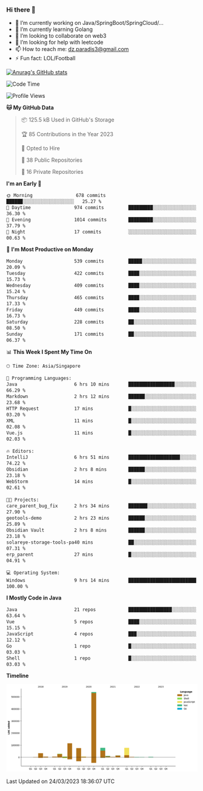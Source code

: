 ### Hi there 👋

- 🔭 I’m currently working on Java/SpringBoot/SpringCloud/...
- 🌱 I’m currently learning Golang
- 👯 I’m looking to collaborate on web3
- 🤔 I’m looking for help with leetcode
- 📫 How to reach me: dz.paradis3@gmail.com
- ⚡ Fun fact: LOL/Football

[![Anurag's GitHub stats](https://github-readme-stats.vercel.app/api?username=xiumu2017&show_icons=true&theme=radical)](https://github.com/anuraghazra/github-readme-stats)

<!--
**xiumu2017/xiumu2017** is a ✨ _special_ ✨ repository because its `README.md` (this file) appears on your GitHub profile.

Here are some ideas to get you started:

- 🔭 I’m currently working on ...
- 🌱 I’m currently learning ...
- 👯 I’m looking to collaborate on ...
- 🤔 I’m looking for help with ...
- 💬 Ask me about ...
- 📫 How to reach me: ...
- 😄 Pronouns: ...
- ⚡ Fun fact: ...
-->

<!--START_SECTION:waka-->
![Code Time](http://img.shields.io/badge/Code%20Time-1%2C282%20hrs%2052%20mins-blue)

![Profile Views](http://img.shields.io/badge/Profile%20Views-0-blue)

**🐱 My GitHub Data** 

> 📦 125.5 kB Used in GitHub's Storage 
 > 
> 🏆 85 Contributions in the Year 2023
 > 
> 💼 Opted to Hire
 > 
> 📜 38 Public Repositories 
 > 
> 🔑 16 Private Repositories 
 > 
**I'm an Early 🐤** 

```text
🌞 Morning                678 commits         ██████░░░░░░░░░░░░░░░░░░░   25.27 % 
🌆 Daytime                974 commits         █████████░░░░░░░░░░░░░░░░   36.30 % 
🌃 Evening                1014 commits        █████████░░░░░░░░░░░░░░░░   37.79 % 
🌙 Night                  17 commits          ░░░░░░░░░░░░░░░░░░░░░░░░░   00.63 % 
```
📅 **I'm Most Productive on Monday** 

```text
Monday                   539 commits         █████░░░░░░░░░░░░░░░░░░░░   20.09 % 
Tuesday                  422 commits         ████░░░░░░░░░░░░░░░░░░░░░   15.73 % 
Wednesday                409 commits         ████░░░░░░░░░░░░░░░░░░░░░   15.24 % 
Thursday                 465 commits         ████░░░░░░░░░░░░░░░░░░░░░   17.33 % 
Friday                   449 commits         ████░░░░░░░░░░░░░░░░░░░░░   16.73 % 
Saturday                 228 commits         ██░░░░░░░░░░░░░░░░░░░░░░░   08.50 % 
Sunday                   171 commits         ██░░░░░░░░░░░░░░░░░░░░░░░   06.37 % 
```


📊 **This Week I Spent My Time On** 

```text
🕑︎ Time Zone: Asia/Singapore

💬 Programming Languages: 
Java                     6 hrs 10 mins       █████████████████░░░░░░░░   66.29 % 
Markdown                 2 hrs 12 mins       ██████░░░░░░░░░░░░░░░░░░░   23.68 % 
HTTP Request             17 mins             █░░░░░░░░░░░░░░░░░░░░░░░░   03.20 % 
XML                      11 mins             █░░░░░░░░░░░░░░░░░░░░░░░░   02.08 % 
Vue.js                   11 mins             █░░░░░░░░░░░░░░░░░░░░░░░░   02.03 % 

🔥 Editors: 
IntelliJ                 6 hrs 51 mins       ███████████████████░░░░░░   74.22 % 
Obsidian                 2 hrs 8 mins        ██████░░░░░░░░░░░░░░░░░░░   23.18 % 
WebStorm                 14 mins             █░░░░░░░░░░░░░░░░░░░░░░░░   02.61 % 

🐱‍💻 Projects: 
care_parent_bug_fix      2 hrs 34 mins       ███████░░░░░░░░░░░░░░░░░░   27.90 % 
geotools-demo            2 hrs 23 mins       ██████░░░░░░░░░░░░░░░░░░░   25.89 % 
Obsidian Vault           2 hrs 8 mins        ██████░░░░░░░░░░░░░░░░░░░   23.18 % 
solareye-storage-tools-pa40 mins             ██░░░░░░░░░░░░░░░░░░░░░░░   07.31 % 
erp_parent               27 mins             █░░░░░░░░░░░░░░░░░░░░░░░░   04.91 % 

💻 Operating System: 
Windows                  9 hrs 14 mins       █████████████████████████   100.00 % 
```

**I Mostly Code in Java** 

```text
Java                     21 repos            ████████████████░░░░░░░░░   63.64 % 
Vue                      5 repos             ████░░░░░░░░░░░░░░░░░░░░░   15.15 % 
JavaScript               4 repos             ███░░░░░░░░░░░░░░░░░░░░░░   12.12 % 
Go                       1 repo              █░░░░░░░░░░░░░░░░░░░░░░░░   03.03 % 
Shell                    1 repo              █░░░░░░░░░░░░░░░░░░░░░░░░   03.03 % 
```



**Timeline**

![Lines of Code chart](https://raw.githubusercontent.com/xiumu2017/xiumu2017/main/assets/bar_graph.png)


 Last Updated on 24/03/2023 18:36:07 UTC
<!--END_SECTION:waka-->
